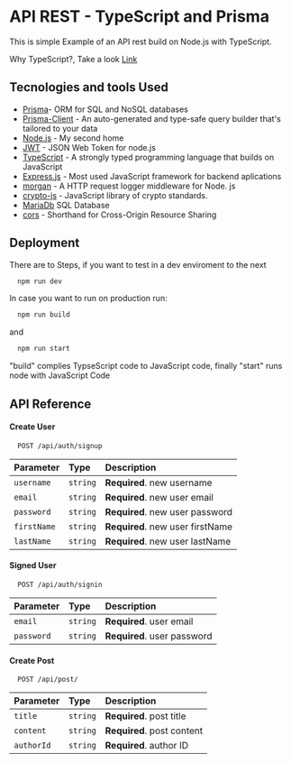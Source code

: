 
# API REST - TypeScript and Prisma

This is simple Example of an API rest build on Node.js with TypeScript.

Why TypeScript?, Take a look [Link](https://www.typescriptlang.org/why-create-typescript)


## Tecnologies and tools Used

 - [Prisma](https://www.prisma.io/docs/concepts/components/prisma-client)- ORM for SQL and NoSQL databases
 - [Prisma-Client](https://www.prisma.io/docs/concepts/components/prisma-client) - An auto-generated and type-safe query builder that's tailored to your data
 - [Node.js](https://github.com/matiassingers/awesome-readme) - My second home
 - [JWT](https://www.npmjs.com/package/jsonwebtoken) - JSON Web Token for node.js
 - [TypeScript](https://www.typescriptlang.org) - A strongly typed programming language that builds on JavaScript
 - [Express.js](https://expressjs.com/es/) - Most used JavaScript framework for backend aplications
 - [morgan](https://www.npmjs.com/package/morgan) - A HTTP request logger middleware for Node. js
 - [crypto-js](https://www.npmjs.com/package/crypto-js) - JavaScript library of crypto standards.
 - [MariaDb](https://mariadb.org/) SQL Database
 - [cors](https://www.npmjs.com/package/cors) - Shorthand for Cross-Origin Resource Sharing


## Deployment

There are to Steps, if you want to test in  a dev enviroment to the next

```bash
  npm run dev
```

In case you want to run on production run:
```bash
  npm run build 
```
and 
```bash
  npm run start
```
"build" complies TypseScript code to JavaScript code, finally "start" runs node with JavaScript Code



## API Reference

#### Create User

```http
  POST /api/auth/signup
```

| Parameter | Type     | Description                |
| :-------- | :------- | :------------------------- |
| `username` | `string` | **Required**. new username |
| `email` | `string` | **Required**. new user email|
| `password` | `string` | **Required**. new user password |
| `firstName` | `string` | **Required**. new user firstName |
| `lastName` | `string` | **Required**. new user lastName |

#### Signed User

```http
  POST /api/auth/signin
```

| Parameter | Type     | Description                       |
| :-------- | :------- | :-------------------------------- |
| `email`      | `string` | **Required**. user email |
| `password`      | `string` | **Required**. user password |

#### Create Post

```http
  POST /api/post/
```

| Parameter | Type     | Description                       |
| :-------- | :------- | :-------------------------------- |
| `title`      | `string` | **Required**. post title |
| `content`      | `string` | **Required**. post content |
| `authorId`      | `string` | **Required**. author ID |



